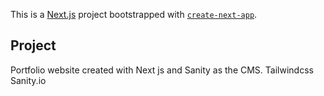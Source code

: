 This is a [Next.js](https://nextjs.org/) project bootstrapped with [`create-next-app`](https://github.com/vercel/next.js/tree/canary/packages/create-next-app).

## Project

Portfolio website created with Next js and Sanity as the CMS.
Tailwindcss
Sanity.io
```


